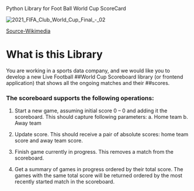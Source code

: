 Python Library for Foot Ball World Cup ScoreCard


![2021_FIFA_Club_World_Cup_Final_-_02](https://user-images.githubusercontent.com/435616/212528745-261d84d5-9ee4-49d9-9466-0461092f4545.jpg)


[Source-Wikimedia](https://upload.wikimedia.org/wikipedia/commons/2/2e/2021_FIFA_Club_World_Cup_Final_-_02.jpg)

# What is this Library

You are working in a sports data company, and we would like you to develop a new Live Football ##World Cup Scoreboard library (or frontend application) that shows all the ongoing matches and their ##scores.

### The scoreboard supports the following operations:

1. Start a new game, assuming initial score 0 – 0 and adding it the scoreboard.
This should capture following parameters:
  a. Home team
  b. Away team
2. Update score. This should receive a pair of absolute scores: home team score and away team score.

3. Finish game currently in progress. This removes a match from the scoreboard.

4. Get a summary of games in progress ordered by their total score. The games with the same total score will be returned ordered by the most recently started match in the scoreboard.
